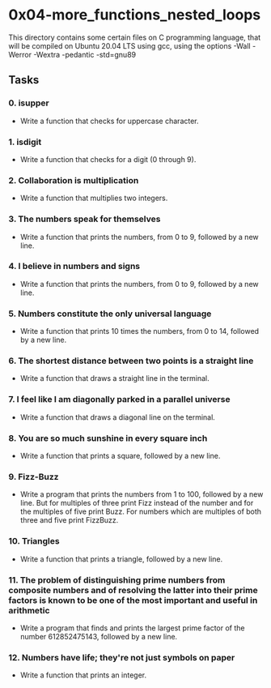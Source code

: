 # 0x04-more_functions_nested_loops
This directory contains some certain files on C programming language, that will be compiled on Ubuntu 20.04 LTS using gcc, using the options -Wall -Werror -Wextra -pedantic -std=gnu89

## Tasks
### 0. isupper
- Write a function that checks for uppercase character.

### 1. isdigit
- Write a function that checks for a digit (0 through 9).

### 2. Collaboration is multiplication
- Write a function that multiplies two integers.

### 3. The numbers speak for themselves
- Write a function that prints the numbers, from 0 to 9, followed by a new line.

### 4. I believe in numbers and signs
- Write a function that prints the numbers, from 0 to 9, followed by a new line.

### 5. Numbers constitute the only universal language
- Write a function that prints 10 times the numbers, from 0 to 14, followed by a new line.

### 6. The shortest distance between two points is a straight line
- Write a function that draws a straight line in the terminal.

### 7. I feel like I am diagonally parked in a parallel universe
- Write a function that draws a diagonal line on the terminal.

### 8. You are so much sunshine in every square inch
- Write a function that prints a square, followed by a new line.

### 9. Fizz-Buzz
- Write a program that prints the numbers from 1 to 100, followed by a new line. But for multiples of three print Fizz instead of the number and for the multiples of five print Buzz. For numbers which are multiples of both three and five print FizzBuzz.

### 10. Triangles
- Write a function that prints a triangle, followed by a new line.

### 11. The problem of distinguishing prime numbers from composite numbers and of resolving the latter into their prime factors is known to be one of the most important and useful in arithmetic
- Write a program that finds and prints the largest prime factor of the number 612852475143, followed by a new line.

### 12. Numbers have life; they're not just symbols on paper
- Write a function that prints an integer.

